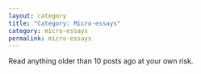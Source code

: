 ```yaml
---
layout: category
title: "Category: Micro-essays"
category: micro-essays
permalink: micro-essays
---
```


Read anything older than 10 posts ago at your own risk.

